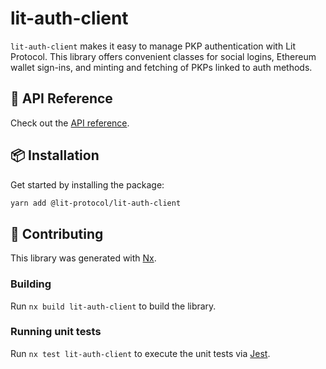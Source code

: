 # lit-auth-client

`lit-auth-client` makes it easy to manage PKP authentication with Lit Protocol. This library offers convenient classes for social logins, Ethereum wallet sign-ins, and minting and fetching of PKPs linked to auth methods.

## 📜 API Reference

Check out the [API reference](https://docs.lit-js-sdk-v2.litprotocol.com/modules/lit_auth_client_src.html).

## 📦 Installation

Get started by installing the package:

```bash
yarn add @lit-protocol/lit-auth-client
```

## 🙌 Contributing

This library was generated with [Nx](https://nx.dev).

### Building

Run `nx build lit-auth-client` to build the library.

### Running unit tests

Run `nx test lit-auth-client` to execute the unit tests via [Jest](https://jestjs.io).
